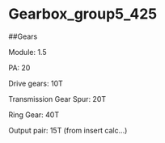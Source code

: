 # Gearbox_group5_425

##Gears

Module: 1.5

PA: 20

Drive gears: 10T

Transmission Gear Spur: 20T

Ring Gear: 40T

Output pair: 15T (from insert calc...)
